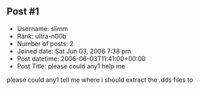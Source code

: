 ## Post #1
- Username: slimm
- Rank: ultra-n00b
- Number of posts: 2
- Joined date: Sat Jun 03, 2006 7:38 pm
- Post datetime: 2006-06-03T11:41:00+00:00
- Post Title: please could any1 help me

please could any1 tell me where i should extract the .dds files to
